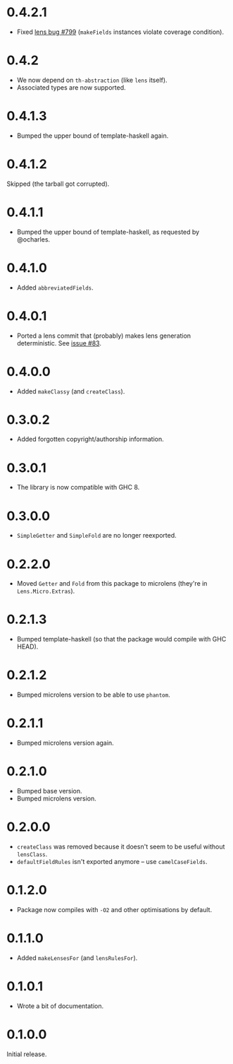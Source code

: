 # 0.4.2.1

* Fixed [lens bug #799](https://github.com/ekmett/lens/issues/799) (`makeFields` instances violate coverage condition).

# 0.4.2

* We now depend on `th-abstraction` (like `lens` itself).
* Associated types are now supported.

# 0.4.1.3

* Bumped the upper bound of template-haskell again.

# 0.4.1.2

Skipped (the tarball got corrupted).

# 0.4.1.1

* Bumped the upper bound of template-haskell, as requested by @ocharles.

# 0.4.1.0

* Added `abbreviatedFields`.

# 0.4.0.1

* Ported a lens commit that (probably) makes lens generation deterministic. See [issue #83](https://github.com/aelve/microlens/issues/83).

# 0.4.0.0

* Added `makeClassy` (and `createClass`).

# 0.3.0.2

* Added forgotten copyright/authorship information.

# 0.3.0.1

* The library is now compatible with GHC 8.

# 0.3.0.0

* `SimpleGetter` and `SimpleFold` are no longer reexported.

# 0.2.2.0

* Moved `Getter` and `Fold` from this package to microlens (they're in `Lens.Micro.Extras`).

# 0.2.1.3

* Bumped template-haskell (so that the package would compile with GHC HEAD).

# 0.2.1.2

* Bumped microlens version to be able to use `phantom`.

# 0.2.1.1

* Bumped microlens version again.

# 0.2.1.0

* Bumped base version.
* Bumped microlens version.

# 0.2.0.0

* `createClass` was removed because it doesn't seem to be useful without `lensClass`.
* `defaultFieldRules` isn't exported anymore – use `camelCaseFields`.

# 0.1.2.0

* Package now compiles with `-O2` and other optimisations by default.

# 0.1.1.0

* Added `makeLensesFor` (and `lensRulesFor`).

# 0.1.0.1

* Wrote a bit of documentation.

# 0.1.0.0

Initial release.

